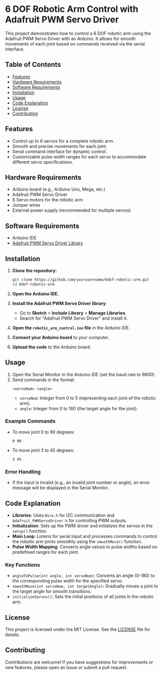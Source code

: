 # 6 DOF Robotic Arm Control with Adafruit PWM Servo Driver

This project demonstrates how to control a 6 DOF robotic arm using the Adafruit PWM Servo Driver with an Arduino. It allows for smooth movements of each joint based on commands received via the serial interface.

## Table of Contents

- [Features](#features)
- [Hardware Requirements](#hardware-requirements)
- [Software Requirements](#software-requirements)
- [Installation](#installation)
- [Usage](#usage)
- [Code Explanation](#code-explanation)
- [License](#license)
- [Contributing](#contributing)

## Features

- Control up to 6 servos for a complete robotic arm.
- Smooth and precise movements for each joint.
- Serial command interface for dynamic control.
- Customizable pulse width ranges for each servo to accommodate different servo specifications.

## Hardware Requirements

- Arduino board (e.g., Arduino Uno, Mega, etc.)
- Adafruit PWM Servo Driver
- 6 Servo motors for the robotic arm
- Jumper wires
- External power supply (recommended for multiple servos)

## Software Requirements

- Arduino IDE
- [Adafruit PWM Servo Driver Library](https://github.com/adafruit/Adafruit-PWM-Servo-Driver-Library)

## Installation

1. **Clone the repository:**

   ```bash
   git clone https://github.com/yourusername/6dof-robotic-arm.git
   cd 6dof-robotic-arm
   ```

2. **Open the Arduino IDE.**
3. **Install the Adafruit PWM Servo Driver library**:
   - Go to **Sketch** > **Include Library** > **Manage Libraries**.
   - Search for "Adafruit PWM Servo Driver" and install it.

4. **Open the `robotic_arm_control.ino` file** in the Arduino IDE.
5. **Connect your Arduino board** to your computer.
6. **Upload the code** to the Arduino board.

## Usage

1. Open the Serial Monitor in the Arduino IDE (set the baud rate to 9600).
2. Send commands in the format:
   ```
   <servoNum> <angle>
   ```
   - `servoNum`: Integer from 0 to 5 (representing each joint of the robotic arm).
   - `angle`: Integer from 0 to 180 (the target angle for the joint).

### Example Commands

- To move joint 0 to 90 degrees:
  ```
  0 90
  ```
- To move joint 3 to 45 degrees:
  ```
  3 45
  ```

### Error Handling
- If the input is invalid (e.g., an invalid joint number or angle), an error message will be displayed in the Serial Monitor.

## Code Explanation

- **Libraries**: Uses `Wire.h` for I2C communication and `Adafruit_PWMServoDriver.h` for controlling PWM outputs.
- **Initialization**: Sets up the PWM driver and initializes the servos in the `setup()` function.
- **Main Loop**: Listens for serial input and processes commands to control the robotic arm joints smoothly using the `smoothMove()` function.
- **Pulse Width Mapping**: Converts angle values to pulse widths based on predefined ranges for each joint.

### Key Functions

- `angleToPulse(int angle, int servoNum)`: Converts an angle (0-180) to the corresponding pulse width for the specified servo.
- `smoothMove(int servoNum, int targetAngle)`: Gradually moves a joint to the target angle for smooth transitions.
- `initializeServos()`: Sets the initial positions of all joints in the robotic arm.

## License

This project is licensed under the MIT License. See the [LICENSE](LICENSE) file for details.

## Contributing

Contributions are welcome! If you have suggestions for improvements or new features, please open an issue or submit a pull request.
